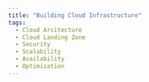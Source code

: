 ```yaml
---
title: "Building Cloud Infrastructure"
tags:
  - Cloud Arcitecture
  - Cloud Landing Zone
  - Security
  - Scalability
  - Availability
  - Optimization
---
```

